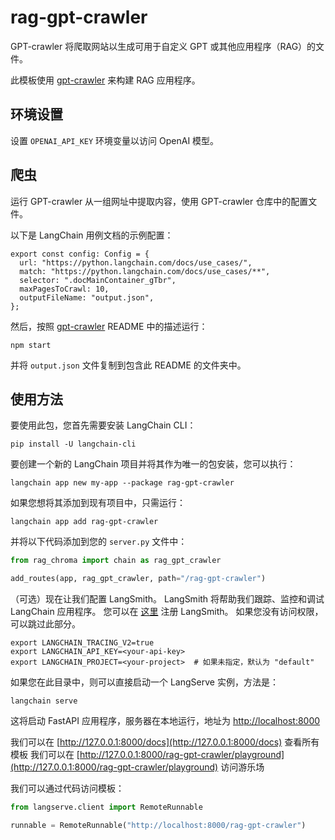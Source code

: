 # rag-gpt-crawler

GPT-crawler 将爬取网站以生成可用于自定义 GPT 或其他应用程序（RAG）的文件。

此模板使用 [gpt-crawler](https://github.com/BuilderIO/gpt-crawler) 来构建 RAG 应用程序。

## 环境设置

设置 `OPENAI_API_KEY` 环境变量以访问 OpenAI 模型。

## 爬虫

运行 GPT-crawler 从一组网址中提取内容，使用 GPT-crawler 仓库中的配置文件。

以下是 LangChain 用例文档的示例配置：

```
export const config: Config = {
  url: "https://python.langchain.com/docs/use_cases/",
  match: "https://python.langchain.com/docs/use_cases/**",
  selector: ".docMainContainer_gTbr",
  maxPagesToCrawl: 10,
  outputFileName: "output.json",
};
```

然后，按照 [gpt-crawler](https://github.com/BuilderIO/gpt-crawler) README 中的描述运行：

```
npm start
```

并将 `output.json` 文件复制到包含此 README 的文件夹中。

## 使用方法

要使用此包，您首先需要安装 LangChain CLI：

```shell
pip install -U langchain-cli
```

要创建一个新的 LangChain 项目并将其作为唯一的包安装，您可以执行：

```shell
langchain app new my-app --package rag-gpt-crawler
```

如果您想将其添加到现有项目中，只需运行：

```shell
langchain app add rag-gpt-crawler
```

并将以下代码添加到您的 `server.py` 文件中：
```python
from rag_chroma import chain as rag_gpt_crawler

add_routes(app, rag_gpt_crawler, path="/rag-gpt-crawler")
```

（可选）现在让我们配置 LangSmith。 
LangSmith 将帮助我们跟踪、监控和调试 LangChain 应用程序。 
您可以在 [这里](https://smith.langchain.com/) 注册 LangSmith。 
如果您没有访问权限，可以跳过此部分。

```shell
export LANGCHAIN_TRACING_V2=true
export LANGCHAIN_API_KEY=<your-api-key>
export LANGCHAIN_PROJECT=<your-project>  # 如果未指定，默认为 "default"
```

如果您在此目录中，则可以直接启动一个 LangServe 实例，方法是：

```shell
langchain serve
```

这将启动 FastAPI 应用程序，服务器在本地运行，地址为 
[http://localhost:8000](http://localhost:8000)

我们可以在 [http://127.0.0.1:8000/docs](http://127.0.0.1:8000/docs) 查看所有模板
我们可以在 [http://127.0.0.1:8000/rag-gpt-crawler/playground](http://127.0.0.1:8000/rag-gpt-crawler/playground) 访问游乐场  

我们可以通过代码访问模板：

```python
from langserve.client import RemoteRunnable

runnable = RemoteRunnable("http://localhost:8000/rag-gpt-crawler")
```